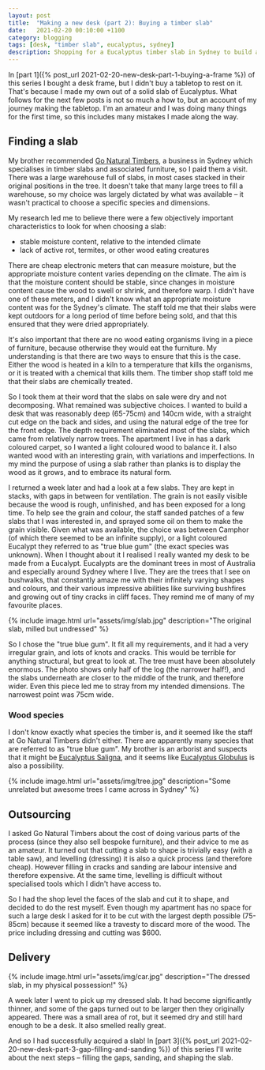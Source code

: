 ```yaml
---
layout: post
title:  "Making a new desk (part 2): Buying a timber slab"
date:   2021-02-20 00:10:00 +1100
category: blogging
tags: [desk, "timber slab", eucalyptus, sydney]
description: Shopping for a Eucalyptus timber slab in Sydney to build a desk
---
```


In [part 1]({% post_url 2021-02-20-new-desk-part-1-buying-a-frame %}) of this series I bought a desk frame, but I didn't buy a tabletop to rest on it. That's because I made my own out of a solid slab of Eucalyptus. What follows for the next few posts is not so much a how to, but an account of my journey making the tabletop. I'm an amateur and I was doing many things for the first time, so this includes many mistakes I made along the way.

## Finding a slab

My brother recommended [Go Natural Timbers][gonaturaltimbers], a business in Sydney which specialises in timber slabs and associated furniture, so I paid them a visit. There was a large warehouse full of slabs, in most cases stacked in their original positions in the tree. It doesn't take that many large trees to fill a warehouse, so my choice was largely dictated by what was available &ndash; it wasn't practical to choose a specific species and dimensions.

My research led me to believe there were a few objectively important characteristics to look for when choosing a slab:
 - stable moisture content, relative to the intended climate
 - lack of active rot, termites, or other wood eating creatures

There are cheap electronic meters that can measure moisture, but the appropriate moisture content varies depending on the climate. The aim is that the moisture content should be stable, since changes in moisture content cause the wood to swell or shrink, and therefore warp. I didn't have one of these meters, and I didn't know what an appropriate moisture content was for the Sydney's climate. The staff told me that their slabs were kept outdoors for a long period of time before being sold, and that this ensured that they were dried appropriately.

It's also important that there are no wood eating organisms living in a piece of furniture, because otherwise they would eat the furniture. My understanding is that there are two ways to ensure that this is the case. Either the wood is heated in a kiln to a temperature that kills the organisms, or it is treated with a chemical that kills them. The timber shop staff told me that their slabs are chemically treated.

So I took them at their word that the slabs on sale were dry and not decomposing. What remained was subjective choices. I wanted to build a desk that was reasonably deep (65-75cm) and 140cm wide, with a straight cut edge on the back and sides, and using the natural edge of the tree for the front edge. The depth requirement eliminated most of the slabs, which came from relatively narrow trees. The apartment I live in has a dark coloured carpet, so I wanted a light coloured wood to balance it. I also wanted wood with an interesting grain, with variations and imperfections. In my mind the purpose of using a slab rather than planks is to display the wood as it grows, and to embrace its natural form.

I returned a week later and had a look at a few slabs. They are kept in stacks, with gaps in between for ventilation. The grain is not easily visible because the wood is rough, unfinished, and has been exposed for a long time. To help see the grain and colour, the staff sanded patches of a few slabs that I was interested in, and sprayed some oil on them to make the grain visible. Given what was available, the choice was between Camphor (of which there seemed to be an infinite supply), or a light coloured Eucalypt they referred to as "true blue gum" (the exact species was unknown). When I thought about it I realised I really wanted my desk to be made from a Eucalypt. Eucalypts are the dominant trees in most of Australia and especially around Sydney where I live. They are the trees that I see on bushwalks, that constantly amaze me with their infinitely varying shapes and colours, and their various impressive abilities like surviving bushfires and growing out of tiny cracks in cliff faces. They remind me of many of my favourite places.

{% include image.html url="assets/img/slab.jpg" description="The original slab, milled but undressed" %}

So I chose the "true blue gum". It fit all my requirements, and it had a very irregular grain, and lots of knots and cracks. This would be terrible for anything structural, but great to look at. The tree must have been absolutely enormous. The photo shows only half of the log (the narrower half!), and the slabs underneath are closer to the middle of the trunk, and therefore wider. Even this piece led me to stray from my intended dimensions. The narrowest point was 75cm wide.

### Wood species

I don't know exactly what species the timber is, and it seemed like the staff at Go Natural Timbers didn't either. There are apparently many species that are referred to as "true blue gum". My brother is an arborist and suspects that it might be [Eucalyptus Saligna][saligna], and it seems like [Eucalyptus Globulus][globulus] is also a possibility.

{% include image.html url="assets/img/tree.jpg" description="Some unrelated but awesome trees I came across in Sydney" %}

## Outsourcing

I asked Go Natural Timbers about the cost of doing various parts of the process (since they also sell bespoke furniture), and their advice to me as an amateur. It turned out that cutting a slab to shape is trivially easy (with a table saw), and levelling (dressing) it is also a quick process (and therefore cheap). However filling in cracks and sanding are labour intensive and therefore expensive. At the same time, levelling is difficult without specialised tools which I didn't have access to.

So I had the shop level the faces of the slab and cut it to shape, and decided to do the rest myself. Even though my apartment has no space for such a large desk I asked for it to be cut with the largest depth possible (75-85cm) because it seemed like a travesty to discard more of the wood. The price including dressing and cutting was $600.

## Delivery

{% include image.html url="assets/img/car.jpg" description="The dressed slab, in my physical possession!" %}

A week later I went to pick up my dressed slab. It had become significantly thinner, and some of the gaps turned out to be larger then they originally appeared. There was a small area of rot, but it seemed dry and still hard enough to be a desk. It also smelled really great.

And so I had successfully acquired a slab! In [part 3]({% post_url 2021-02-20-new-desk-part-3-gap-filling-and-sanding %}) of this series I'll write about the next steps &ndash; filling the gaps, sanding, and shaping the slab.

[gonaturaltimbers]: https://www.gonaturaltimbers.com.au/
[saligna]: https://en.wikipedia.org/wiki/Eucalyptus_saligna
[globulus]: https://en.wikipedia.org/wiki/Eucalyptus_globulus
